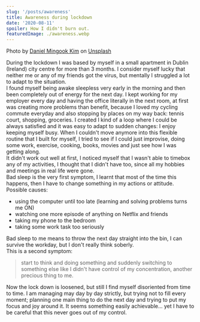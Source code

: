 ```yaml
---
slug: '/posts/awareness'
title: Awareness during lockdown
date: '2020-08-11'
spoiler: How I didn't burn out.
featuredImage: ./awareness.webp
---
```


<span class='text-sm'>Photo by <a href="https://unsplash.com/@danielmingookkim?utm_source=unsplash&amp;utm_medium=referral&amp;utm_content=creditCopyText">Daniel Mingook Kim</a> on <a href="https://unsplash.com/s/photos/confused?utm_source=unsplash&amp;utm_medium=referral&amp;utm_content=creditCopyText">Unsplash</a></span>

During the lockdown I was based by myself in a small apartment in Dublin (Ireland) city centre for more than 3 months.
I consider myself lucky that neither me or any of my friends got the virus, but mentally I struggled a lot to adapt to the situation.  
I found myself being awake sleepless very early in the morning and then been completely out of energy for the next day.
I kept working for my employer every day and having the office literally in the next room, at first was creating more problems than benefit, because I loved my cycling commute everyday and also stopping by places on my way back: tennis court, shopping, groceries.
I created I kind of a loop where I could be always satisfied and it was easy to adapt to sudden changes: I enjoy keeping myself busy.
When I couldn't move anymore into this flexible routine that I built for myself, I tried to see if I could just improvise,
doing some work, exercise, cooking, books, movies and just see how I was getting along.  
It didn't work out well at first, I noticed myself that I wasn't able to timebox any of my activities, I thought that I didn't have too, since all my hobbies and meetings in real life were gone.  
Bad sleep is the very first symptom, I learnt that most of the time this happens, then I have to change something in my actions or attitude.  
Possible causes:

- using the computer until too late (learning and solving problems turns me ON)
- watching one more episode of anything on Netflix and friends
- taking my phone to the bedroom
- taking some work task too seriously

Bad sleep to me means to throw the next day straight into the bin, I can survive the workday, but I don't really think soberly.  
This is a second symptom:

> start to think and doing something and suddenly switching to something else like I
> didn't have control of my concentration, another precious thing to me.

Now the lock down is loosened, but still I find myself disoriented from time to time.
I am managing may day by day strictly, but trying not to fill every moment; planning one main thing to do the next
day and trying to put my focus and joy around it.
It seems something easily achievable... yet I have to be careful that this never goes out of my control.
